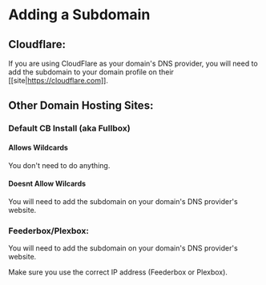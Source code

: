 # Adding a Subdomain

## Cloudflare:

If you are using CloudFlare as your domain's DNS provider, you will need to add the subdomain to your domain profile on their [[site|https://cloudflare.com]]. 

## Other Domain Hosting Sites:

### Default CB Install (aka Fullbox)

#### Allows Wildcards

You don't need to do anything. 

#### Doesnt Allow Wilcards

You will need to add the subdomain on your domain's DNS provider's website.  


### Feederbox/Plexbox: 

You will need to add the subdomain on your domain's DNS provider's website. 

Make sure you use the correct IP address (Feederbox or Plexbox). 